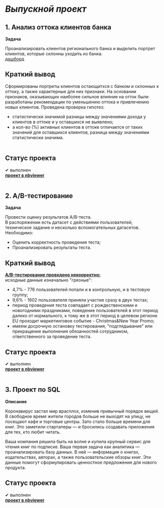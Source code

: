 # <i>Выпускной проект</i>


## <b>1. Анализ оттока клиентов банка</b>
<b>Задача</b><br/>

Проанализировать клиентов регионального банка и выделить портрет клиентов, которые склонны уходить из банка.<br/>
[дашборд](https://public.tableau.com/app/profile/senyanordwest/viz/final_dashb_punenko_da35/Dashboard1?publish=yes)<br/>

## <b>Краткий вывод</b><br/>
Сформированы портреты клиентов остающитхся с банком и склонных к оттоку, а также характерные для них признаки. На основании признаков, оказывающих наиболее сильное влияние на отток были разработаны рекомендации по уменьшению оттока и привлечению новых клиентов. Проведена проверка гипотез:
* статистически значимой разницы между значениями дохода у клиентов в оттоке и у оставшихся не выявлено;
* а кол-во (%) активных клиентов в оттоке отличается от таких значений для оставшихся клиентов, разница между значениями статистически значима.<br/><br/>

## <b>Статус проекта</b><br/>
✔ выполнен <br/>
[<b>проект в nbviewer</b>](https://nbviewer.org/github/Senyanordwest/yandex.praktikum/blob/main/project_13_final/final_bank_churn_punenko_da_35.ipynb)<br/><br/>


## <b>2. А/B-тестирование</b>
<b>Задача</b><br/>

Провести оценку результатов A/B-теста.<br/>
В распоряжении есть датасет с действиями пользователей, техническое задание и несколько вспомогательных датасетов. Необходимо:
* Оценить корректность проведения теста;
* Проанализировать результаты теста.

## <b>Краткий вывод</b><br/>
<b><u>A/B-тестирование проведено некорректно:</u></b><br/>
исходные данные изначально "грязные":
* 4,7% - 776 пользователей попали и в контрольную, и в тестовую группу;
* 9,6% - 1602 пользователя приняли участие сразу в двух тестах;
* период проведения теста совпадает с рождественскими и новогодними праздниками, поведение пользователей в этот период далеко от нормального, к тому же в этот период в целевом регионе EU проходит маркетинговое событие - Christmas&New Year Promo;
* имеем досрочную остановку тестирования, "подглядывание" или прекращение выполнения обязанностей сотрудником, ответственного за проведение теста.


## <b>Статус проекта</b><br/>
✔ выполнен <br/>
[<b>проект в nbviewer</b>](https://nbviewer.org/github/Senyanordwest/yandex.praktikum/blob/main/project_13_final/final_ab_test_punenko_da35.ipynb)<br/><br/>



## <b>3. Проект по SQL</b>
<b>Описание</b><br/>

Коронавирус застал мир врасплох, изменив привычный порядок вещей. В свободное время жители городов больше не выходят на улицу, не посещают кафе и торговые центры. Зато стало больше времени для книг. Это заметили стартаперы — и бросились создавать приложения для тех, кто любит читать.

Ваша компания решила быть на волне и купила крупный сервис для чтения книг по подписке. Ваша первая задача как аналитика — проанализировать базу данных. В ней — информация о книгах, издательствах, авторах, а также пользовательские обзоры книг. Эти данные помогут сформулировать ценностное предложение для нового продукта.<br/>

## <b>Статус проекта</b><br/>
✔ выполнен <br/>
[<b>проект в nbviewer</b>](https://nbviewer.org/github/Senyanordwest/yandex.praktikum/blob/main/project_13_final/final_sql_punenko_da35.ipynb)
